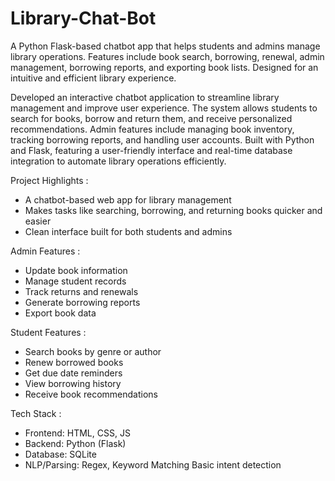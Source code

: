 # Library-Chat-Bot
A Python Flask-based chatbot app that helps students and admins manage library operations. Features include book search, borrowing, renewal, admin management, borrowing reports, and exporting book lists. Designed for an intuitive and efficient library experience.

Developed an interactive chatbot application to streamline library management and improve user experience. The system allows students to search for books, borrow and return them, and receive personalized recommendations. Admin features include managing book inventory, tracking borrowing reports, and handling user accounts. Built with Python and Flask, featuring a user-friendly interface and real-time database integration to automate library operations efficiently.

Project Highlights :
- A chatbot-based web app for library management
- Makes tasks like searching, borrowing, and returning books quicker and easier
- Clean interface built for both students and admins

Admin Features :
- Update book information
- Manage student records
- Track returns and renewals
- Generate borrowing reports
- Export book data

Student Features :
- Search books by genre or author
- Renew borrowed books
- Get due date reminders
- View borrowing history
- Receive book recommendations

Tech Stack :
- Frontend: HTML, CSS, JS
- Backend: Python (Flask)
- Database: SQLite
- NLP/Parsing: Regex, Keyword Matching Basic intent detection
